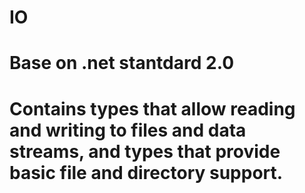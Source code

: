 # IO
# Base on .net stantdard 2.0
# Contains types that allow reading and writing to files and data streams, and types that provide basic file and directory support.
